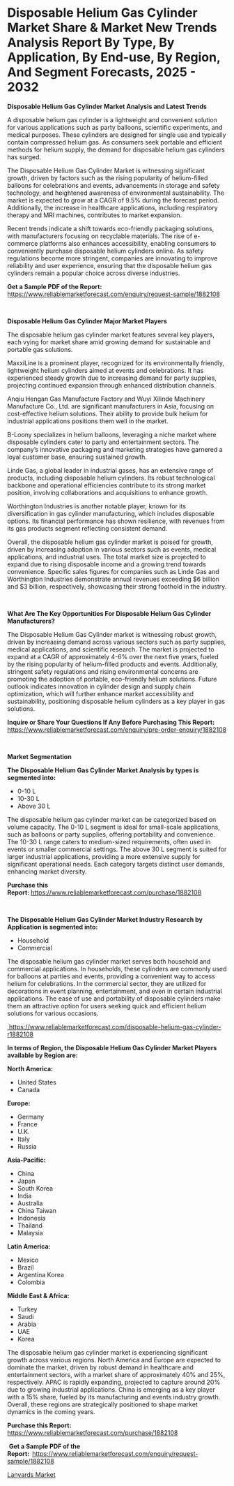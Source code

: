 <p><h1>Disposable Helium Gas Cylinder Market Share & Market New Trends Analysis Report By Type, By Application, By End-use, By Region, And Segment Forecasts, 2025 - 2032</h1></p><p><strong>Disposable Helium Gas Cylinder Market Analysis and Latest Trends</strong></p>
<p><p>A disposable helium gas cylinder is a lightweight and convenient solution for various applications such as party balloons, scientific experiments, and medical purposes. These cylinders are designed for single use and typically contain compressed helium gas. As consumers seek portable and efficient methods for helium supply, the demand for disposable helium gas cylinders has surged.</p><p>The Disposable Helium Gas Cylinder Market is witnessing significant growth, driven by factors such as the rising popularity of helium-filled balloons for celebrations and events, advancements in storage and safety technology, and heightened awareness of environmental sustainability. The market is expected to grow at a CAGR of 9.5% during the forecast period. Additionally, the increase in healthcare applications, including respiratory therapy and MRI machines, contributes to market expansion.</p><p>Recent trends indicate a shift towards eco-friendly packaging solutions, with manufacturers focusing on recyclable materials. The rise of e-commerce platforms also enhances accessibility, enabling consumers to conveniently purchase disposable helium cylinders online. As safety regulations become more stringent, companies are innovating to improve reliability and user experience, ensuring that the disposable helium gas cylinders remain a popular choice across diverse industries.</p></p>
<p><strong>Get a Sample PDF of the Report:&nbsp;</strong> <a href="https://www.reliablemarketforecast.com/enquiry/request-sample/1882108?utm_campaign=2140&utm_medium=2&utm_source=Github&utm_content=ia&utm_term=08022025&utm_id=disposable-helium-gas-cylinder">https://www.reliablemarketforecast.com/enquiry/request-sample/1882108</a></p>
<p>&nbsp;</p>
<p><strong>Disposable Helium Gas Cylinder Major Market Players</strong></p>
<p><p>The disposable helium gas cylinder market features several key players, each vying for market share amid growing demand for sustainable and portable gas solutions. </p><p>MaxxiLine is a prominent player, recognized for its environmentally friendly, lightweight helium cylinders aimed at events and celebrations. It has experienced steady growth due to increasing demand for party supplies, projecting continued expansion through enhanced distribution channels.</p><p>Anqiu Hengan Gas Manufacture Factory and Wuyi Xilinde Machinery Manufacture Co., Ltd. are significant manufacturers in Asia, focusing on cost-effective helium solutions. Their ability to provide bulk helium for industrial applications positions them well in the market.</p><p>B-Loony specializes in helium balloons, leveraging a niche market where disposable cylinders cater to party and entertainment sectors. The company’s innovative packaging and marketing strategies have garnered a loyal customer base, ensuring sustained growth.</p><p>Linde Gas, a global leader in industrial gases, has an extensive range of products, including disposable helium cylinders. Its robust technological backbone and operational efficiencies contribute to its strong market position, involving collaborations and acquisitions to enhance growth.</p><p>Worthington Industries is another notable player, known for its diversification in gas cylinder manufacturing, which includes disposable options. Its financial performance has shown resilience, with revenues from its gas products segment reflecting consistent demand.</p><p>Overall, the disposable helium gas cylinder market is poised for growth, driven by increasing adoption in various sectors such as events, medical applications, and industrial uses. The total market size is projected to expand due to rising disposable income and a growing trend towards convenience. Specific sales figures for companies such as Linde Gas and Worthington Industries demonstrate annual revenues exceeding $6 billion and $3 billion, respectively, showcasing their strong foothold in the industry.</p></p>
<p>&nbsp;</p>
<p><strong>What Are The Key Opportunities For Disposable Helium Gas Cylinder Manufacturers?</strong></p>
<p><p>The Disposable Helium Gas Cylinder market is witnessing robust growth, driven by increasing demand across various sectors such as party supplies, medical applications, and scientific research. The market is projected to expand at a CAGR of approximately 4-6% over the next five years, fueled by the rising popularity of helium-filled products and events. Additionally, stringent safety regulations and rising environmental concerns are promoting the adoption of portable, eco-friendly helium solutions. Future outlook indicates innovation in cylinder design and supply chain optimization, which will further enhance market accessibility and sustainability, positioning disposable helium cylinders as a key player in gas solutions.</p></p>
<p><strong>Inquire or Share Your Questions If Any Before Purchasing This Report:</strong> <a href="https://www.reliablemarketforecast.com/enquiry/pre-order-enquiry/1882108?utm_campaign=2140&utm_medium=2&utm_source=Github&utm_content=ia&utm_term=08022025&utm_id=disposable-helium-gas-cylinder">https://www.reliablemarketforecast.com/enquiry/pre-order-enquiry/1882108</a></p>
<p>&nbsp;</p>
<p><strong>Market Segmentation</strong></p>
<p><strong>The Disposable Helium Gas Cylinder Market Analysis by types is segmented into:</strong></p>
<p><ul><li>0-10 L</li><li>10-30 L</li><li>Above 30 L</li></ul></p>
<p><p>The disposable helium gas cylinder market can be categorized based on volume capacity. The 0-10 L segment is ideal for small-scale applications, such as balloons or party supplies, offering portability and convenience. The 10-30 L range caters to medium-sized requirements, often used in events or smaller commercial settings. The above 30 L segment is suited for larger industrial applications, providing a more extensive supply for significant operational needs. Each category targets distinct user demands, enhancing market diversity.</p></p>
<p><strong>Purchase this Report:&nbsp;</strong><a href="https://www.reliablemarketforecast.com/purchase/1882108?utm_campaign=2140&utm_medium=2&utm_source=Github&utm_content=ia&utm_term=08022025&utm_id=disposable-helium-gas-cylinder">https://www.reliablemarketforecast.com/purchase/1882108</a></p>
<p>&nbsp;</p>
<p><strong>The Disposable Helium Gas Cylinder Market Industry Research by Application is segmented into:</strong></p>
<p><ul><li>Household</li><li>Commercial</li></ul></p>
<p><p>The disposable helium gas cylinder market serves both household and commercial applications. In households, these cylinders are commonly used for balloons at parties and events, providing a convenient way to access helium for celebrations. In the commercial sector, they are utilized for decorations in event planning, entertainment, and even in certain industrial applications. The ease of use and portability of disposable cylinders make them an attractive option for users seeking quick and efficient helium solutions for various occasions.</p></p>
<p><a href="https://www.reliablemarketforecast.com/disposable-helium-gas-cylinder-r1882108?utm_campaign=2140&utm_medium=2&utm_source=Github&utm_content=ia&utm_term=08022025&utm_id=disposable-helium-gas-cylinder">&nbsp;https://www.reliablemarketforecast.com/disposable-helium-gas-cylinder-r1882108</a></p>
<p><strong>In terms of Region, the Disposable Helium Gas Cylinder Market Players available by Region are:</strong></p>
<p>
    <p> <strong> North America: </strong>
        <ul>
            <li>United States</li>
            <li>Canada</li>
        </ul>
        </p> 
    <p> <strong> Europe: </strong>
        <ul>
            <li>Germany</li>
            <li>France</li>
            <li>U.K.</li>
            <li>Italy</li>
            <li>Russia</li>
        </ul>
        </p> 
    <p> <strong> Asia-Pacific: </strong>
        <ul>
            <li>China</li>
            <li>Japan</li>
            <li>South Korea</li>
            <li>India</li>
            <li>Australia</li>
            <li>China Taiwan</li>
            <li>Indonesia</li>
            <li>Thailand</li>
            <li>Malaysia</li>
        </ul>
        </p> 
    <p> <strong> Latin America: </strong>
        <ul>
            <li>Mexico</li>
            <li>Brazil</li>
            <li>Argentina Korea</li>
            <li>Colombia</li>
        </ul>
        </p> 
    <p> <strong> Middle East & Africa: </strong>
        <ul>
            <li>Turkey</li>
            <li>Saudi</li>
            <li>Arabia</li>
            <li>UAE</li>
            <li>Korea</li>
        </ul>
    </p>
    </p>
<p><p>The disposable helium gas cylinder market is experiencing significant growth across various regions. North America and Europe are expected to dominate the market, driven by robust demand in healthcare and entertainment sectors, with a market share of approximately 40% and 25%, respectively. APAC is rapidly expanding, projected to capture around 20% due to growing industrial applications. China is emerging as a key player with a 15% share, fueled by its manufacturing and events industry growth. Overall, these regions are strategically positioned to shape market dynamics in the coming years.</p></p>
<p><strong>Purchase this Report: </strong><a href="https://www.reliablemarketforecast.com/purchase/1882108?utm_campaign=2140&utm_medium=2&utm_source=Github&utm_content=ia&utm_term=08022025&utm_id=disposable-helium-gas-cylinder">https://www.reliablemarketforecast.com/purchase/1882108</a></p>
<p>&nbsp;<strong>Get a Sample PDF of the Report:&nbsp;&nbsp;</strong><a href="https://www.reliablemarketforecast.com/enquiry/request-sample/1882108?utm_campaign=2140&utm_medium=2&utm_source=Github&utm_content=ia&utm_term=08022025&utm_id=disposable-helium-gas-cylinder">https://www.reliablemarketforecast.com/enquiry/request-sample/1882108</a></p>
<p><strong></strong></p>
<p><p><a href="https://github.com/abbislposival/Market-Research-Report-List-1/blob/main/lanyards-market.md?utm_campaign=2140&utm_medium=2&utm_source=Github&utm_content=ia&utm_term=08022025&utm_id=disposable-helium-gas-cylinder">Lanyards Market</a></p></p>